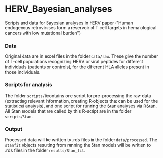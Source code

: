# HERV_Bayesian_analyses
Scripts and data for Bayesian analyses in HERV paper ("Human endogenous retroviruses form a reservoir of T cell targets in hematological cancers with low mutational burden")

### Data
Original data are in excel files in the folder `data/raw`. These give the number of T-cell populations recognizing HERV or viral peptides for different individuals (patients or controls), for the different HLA alleles present in those individuals.

### Scripts for analysis
The folder `scripts/R`contains one script for pre-processing the raw data (extracting relevant information, creating R-objects that can be used for the statistical analysis), and one script for running the [Stan](https://mc-stan.org) analyses via [RStan](https://mc-stan.org/users/interfaces/rstan.html). All Stan models that are called by this R-script are in the folder `scripts/Stan`. 

### Output
Processed data will be written to .rds files in the folder `data/processed`. The `stanfit` objects resulting from running the Stan models will be written to .rds files in the folder `results/Stan_fit`.
